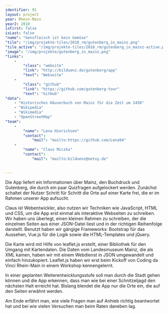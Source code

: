```yaml
---
identifier: 91
layout: project
year: Rhein-Main
year2: 2018
isFirst: false
isLast: false
"name": "Gensfleisch ist kein Gemüse"
"tile": "/img/projekte-tiles/2018_rm/gutenberg_in_mainz.png"
"tile_active": "/img/projekte-tiles/2018_rm/gutenberg_in_mainz-active.png"
"image": "/img/projekte/gutenberg_in_mainz.png"
"links":
    -
        "class": "website"
        "link": "http://bilduenz.de/gutenberg/app"
        "text": "Webseite"
    -
        "class": "github"
        "link": "https://github.com/gutenberg-tour"
        "text": "GitHub"
"data":
    - "Historisches Häuserbuch von Mainz für die Zeit um 1450"
    - "Wikipedia"
    - "Wikimedia"
    - "OpenStreetMap"
"team":
    -
        "name": "Lena Hinrichsen"
        "contact":
            "mail": "mailto:https://github.com/Lena94"
    -
        "name": "Claus Miczka"
        "contact":
            "mail": "mailto:bilduenz@netxy.de"
                   

---
```

Die App liefert ein Informationen über Mainz, den Buchdruck und Gutenberg, die durch ein paar Quizfragen aufgelockert werden. Zunächst schaltet der Nutzer Schritt für Schritt die Orte auf einer Karte frei, die er im Rahmen unserer App aufsucht.

Claus ist Webentwickler, also nutzen wir Techniken wie JavaScript, HTML und CSS, um die App erst einmal als interaktive Webseiten zu schreiben. Wir haben uns überlegt, einen kleinen Rahmen zu schreiben, der die einzelnen Seiten aus einer JSON-Datei liest und in der richtigen Reihenfolge darstellt. Benutzt haben wir gängige Frameworks: Bootstrap für das Aussehen, Vue.js für die Logik sowie die HTML-Templates und jQuery.

Die Karte wird mit Hilfe von leaflet.js erstellt, einer Bibliothek für den Umgang mit Kartendaten. Die Daten vom Landesmuseum Mainz, die als XML kamen, haben wir mit einem Webdienst in JSON umgewandelt und einfach hinzukopiert. Leaflet.js haben wir erst beim Kickoff von Coding da Vinci Rhein-Main in einem Workshop kennengelernt.

In einer geplanten Weiterentwicklungsstufe soll man durch die Stadt gehen können und die App erkennen, dass man wie bei einer Schnitzeljagd den nächsten Halt erreicht hat. Bislang blendet die App nur die Orte ein, die auf den Seiten erwähnt werden.

Am Ende erfährt man, wie viele Fragen man auf Anhieb richtig beantwortet hat und bei wie vielen Versuchen man beim Raten daneben lag.



